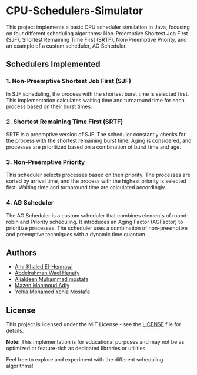 # CPU-Schedulers-Simulator

This project implements a basic CPU scheduler simulation in Java, focusing on four different scheduling algorithms: Non-Preemptive Shortest Job First (SJF), Shortest Remaining Time First (SRTF), Non-Preemptive Priority, and an example of a custom scheduler, AG Scheduler.

## Schedulers Implemented

### 1. Non-Preemptive Shortest Job First (SJF)

In SJF scheduling, the process with the shortest burst time is selected first. This implementation calculates waiting time and turnaround time for each process based on their burst times.

### 2. Shortest Remaining Time First (SRTF)

SRTF is a preemptive version of SJF. The scheduler constantly checks for the process with the shortest remaining burst time. Aging is considered, and processes are prioritized based on a combination of burst time and age.

### 3. Non-Preemptive Priority

This scheduler selects processes based on their priority. The processes are sorted by arrival time, and the process with the highest priority is selected first. Waiting time and turnaround time are calculated accordingly.

### 4. AG Scheduler

The AG Scheduler is a custom scheduler that combines elements of round-robin and Priority scheduling. It introduces an Aging Factor (AGFactor) to prioritize processes. The scheduler uses a combination of non-preemptive and preemptive techniques with a dynamic time quantum.

## Authors
- [Amr Khaled El-Hennawi](https://github.com/AmrElhennawi)
- [Abdelrahman Wael Hanafy](https://github.com/abwael)
- [Alialdeen Muhammad mostafa](https://github.com/Alialdin99)
- [Mazen Mahmoud Adly](https://github.com/mazenmahmoudadly)
- [Yehia Mohamed Yehia Mostafa](https://github.com/Yahya-Ehab)

## License
This project is licensed under the MIT License - see the [LICENSE](LICENSE) file for details.



**Note:** This implementation is for educational purposes and may not be as optimized or feature-rich as dedicated libraries or utilities.

Feel free to explore and experiment with the different scheduling algorithms!
